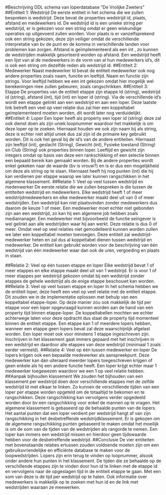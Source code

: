 #Beschrijving DDL schema van loperdatabase “De Vrolijke Zweters”
##Entiteit 1: Wedstrijd
De eerste entiteit in het schema die we zullen bespreken is wedstrijd. Deze bevat de properties wedstrijd id, plaats, afstand en medewerkers id. De wedstrijd id is een unieke string per wedstrijd, er is gekozen voor een string omdat er geen wiskundige operaties op uitgevoerd zullen worden. Voor plaats is er vanzelfsprekend ook een string gekozen, deze zijn veiliger omdat de verschillende interpretatie van bv de punt en de komma in verschillende landen voor problemen kan zorgen. Afstand is geïmplementeerd als een int , zo kunnen de wedstrijden makkelijk gesorteerd worden op afstand. Een wedstrijd heeft een lijst van al de medewerkers in de vorm van al hun medewerkers id’s, dit is ook een string om dezelfde reden als wedstrijd id.
##Entiteit 2: Medewerker
Naast medewerker Id bevat de entiteit medewerker ook nog andere properties zoals naam, functie en leeftijd. Naam en functie zijn strings. Voor leeftijd hebben we een int gekozen omdat hier mogelijk wel berekeningen mee zullen gebeuren, zoals rangschrikken. 
##Entiteit 3: Etappe
De properties van de entiteit etappe zijn etappe Id (string), wedstrijd id (string), afstand (int), tijd (int) en loper id (string). Via de verschillende id’s wordt een etappe gelinkt aan een wedstrijd en aan een loper. Deze laatste link betreft een veel op veel relatie dus zal hier een koppeltabel geïmplementeerd moeten worden, dit wordt later nog verduidelijkt.
##Entiteit 4: Loper
Een loper heeft als property een loper id (string) deze zal ook dienst doen als zijn uniek loopnummer waardoor het makkelijk is om deze loper op te zoeken. Hiernaast houden we ook zijn naam bij als string, deze is echter niet altijd uniek dus zal zijn id de primaire key gebruikt worden. Dit is ook het geval bij de id’s van de andere entiteiten. Hiernaast zijn leeftijd (int), geslacht (String), Gewicht (int), Fysieke toestand (String) en Club (String) ook properties binnen loper. Leeftijd en gewicht zijn integers omdat op basis van deze een rankschikking of een selectie binnen een bepaald bereik kan gemaakt worden. Bij de andere properties wordt enkel gekeken naar de waarde (bv is vrouw?) en is er dus een mogelijkheid om deze als string op te slaan. Hiernaast heeft hij nog punten (int) die hij kan verdienen per etappe waarop we later kunnen rangschikken in het algemene klassement. 
##Relatie 1: Veel op veel tussen wedstrijd en medenwerker
De eerste relatie die we zullen bespreken is die tussen de entiteiten wedstrijd en medewerkers. Elke wedstrijd heeft 1 of meer wedstrijdmedewerkers en elke medewerker maakt deel uit van 0 of meer wedstrijden. Een wedstrijd kan niet plaatsvinden zonder medewerkers dus daarom de keuze 1 of meer. Een medewerker moet echter niet gebonden zijn aan een wedstrijd, zo kan hij een algemene job hebben zoals mediamanager. Een medewerker met bijvoorbeeld de functie seingever is wel gelinkt aan alle wedstrijden waar hij aan werkt. Deze relatie is dus 0 of meer. Omdat veel op veel relaties niet gemodelleerd kunnen worden zullen we later een koppeltabel moeten toevoegen. Deze entiteit zal wedstrijd-medewerker heten en zal dus al koppeltabel dienen tussen wedstrijd en medewerker. De entiteit kan gebruikt worden voor de beschrijving van één wedstrijd van één medewerker waar dan ook de uren, vergoeding en plaats in staan. 

##Relatie 2: Veel op één tussen etappe en loper
Elke wedstrijd bevat 1 of meer etappes en elke etappe maakt deel uit van 1 wedstrijd. Er is voor 1 of meer etappes per wedstrijd gekozen omdat bij een wedstrijd zonder etappes de gehele wedstrijd als de enige etappe beschouwt kan worden. 
##Relatie 3: Veel op veel tussen etappe en loper
In het schema hebben we de entiteit loper, deze heeft een veel op veel relatie met de entiteit etappe. Dit zouden we in de implementatie oplossen met behulp van een koppeltabel etappe-loper. Op deze manier zou ook makkelijk de tijd per etappe voor een loper opgevraagd kunnen worden aan de hand van een property tijd binnen etappe-loper. De koppeltabellen mochten we echter achterwege laten voor deze opdracht dus staat de property tijd momenteel binnen de entiteit etappe. Een etappe kan 1 of meerdere lopers hebben, wanneer een etappe geen lopers bevat zal deze waarschijnlijk afgelast worden. Een loper moet ook voor minstens 1 etappe ingeschreven zijn. Inschrijven in het klassement gaat immers gepaard met het inschrijven in een wedstrijd en daardoor alle etappes van deze wedstrijd (minimaal 1 zoals eerder vermeld).
##Relatie 4: Veel op één tussen medewerker en loper
De lopers krijgen ook een bepaalde medewerker als aanspreekpunt. Deze medewerker kan dan uiteraard meerder lopers toegeschreven krijgen of geen enkele als hij een andere functie heeft. Een loper krijgt echter maar 1 medewerker toegewezen waardoor we een 1 op veel relatie hebben. 
##Aanpak bijhouden klassement
We zouden het bijhouden van een klassement per wedstrijd doen door verschillende etappes met de zelfde wedstrijd Id met elkaar te linken. Zo kunnen de verschillende tijden van een loper per etappe worden opgeteld om de totaaltijd te bekomen en te rangschikken. Deze rangschikking kan vervolgens verder opgedeeld worden door bv een rangschikking voor enkel de mannen op te vragen. 
Het algemene klassement is gebaseerd op de behaalde punten van de lopers. Het aantal punten dat een loper verdient per wedstrijd hangt af van zijn rangschikking in het desbetreffende wedstrijdklassement. Er is gekozen om de algemene rangschikking punten gebaseerd te maken omdat het moeilijk  is om de som van de tijden van de wedstrijden als rangorde te nemen. Een loper kan immers een wedstrijd missen en hierdoor geen tijdswaarde hebben voor de desbetreffende wedstrijd. 
##Conclusie
De vier entiteiten met bovenstaande relaties ertussen zouden voldoende moeten zijn om een gebruiksvriendelijke en efficiënte database te maken voor de loopwedstrijden. Lopers zijn erin terug te vinden op loopnummer, alsook onder andere hun punten in het klassement. De tijden die ze behaalde op de verschillende etappes zijn te vinden door hun id te linken met de etappe id en vervolgens naar de opgeslagen tijd in de entiteit etappe te gaan. Met een som van deze is de tijd per wedstrijd op te halen. Ook informatie over medewerkers is makkelijk op te zoeken met hun id en de link met wedstrijden waaraan ze meewerken.
